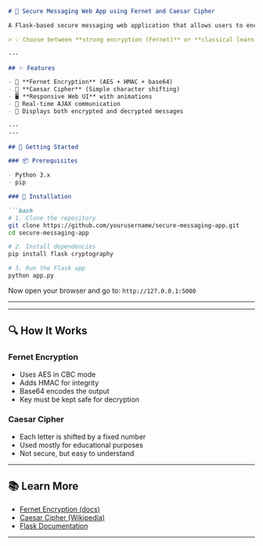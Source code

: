 

```markdown
# 🔐 Secure Messaging Web App using Fernet and Caesar Cipher

A Flask-based secure messaging web application that allows users to encrypt and decrypt messages using **Fernet Encryption** and the **Caesar Cipher**.

> 💡 Choose between **strong encryption (Fernet)** or **classical learning cipher (Caesar)** to secure your messages in a stylish, interactive web interface.

---

## ✨ Features

- 🔐 **Fernet Encryption** (AES + HMAC + base64)
- 🧠 **Caesar Cipher** (Simple character shifting)
- 🖥️ **Responsive Web UI** with animations
- 🔄 Real-time AJAX communication
- 📜 Displays both encrypted and decrypted messages

---
---

## 🚀 Getting Started

### 📦 Prerequisites

- Python 3.x
- pip

### 🔧 Installation

```bash
# 1. Clone the repository
git clone https://github.com/yourusername/secure-messaging-app.git
cd secure-messaging-app

# 2. Install dependencies
pip install flask cryptography

# 3. Run the Flask app
python app.py
````

Now open your browser and go to:
`http://127.0.0.1:5000`

---



---

## 🔍 How It Works

### Fernet Encryption

* Uses AES in CBC mode
* Adds HMAC for integrity
* Base64 encodes the output
* Key must be kept safe for decryption

### Caesar Cipher

* Each letter is shifted by a fixed number
* Used mostly for educational purposes
* Not secure, but easy to understand

---

## 📚 Learn More

* [Fernet Encryption (docs)](https://cryptography.io/en/latest/fernet/)
* [Caesar Cipher (Wikipedia)](https://en.wikipedia.org/wiki/Caesar_cipher)
* [Flask Documentation](https://flask.palletsprojects.com/)

---
